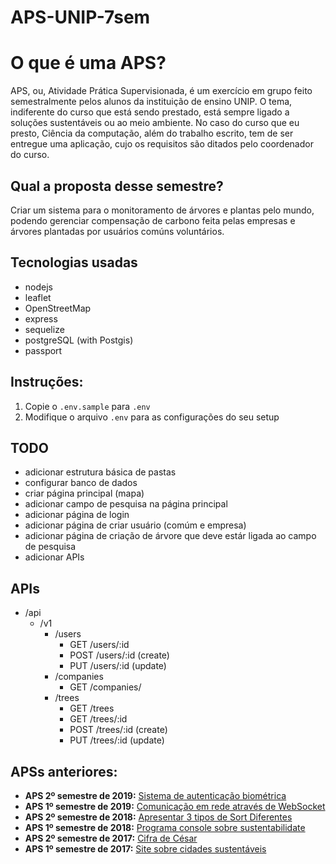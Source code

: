 # APS-UNIP-7sem

O que é uma APS?
=================
APS, ou, Atividade Prática Supervisionada, é um exercício em grupo feito semestralmente pelos alunos da instituição de ensino UNIP. O tema, indiferente do curso que está sendo prestado, está sempre ligado a soluções sustentáveis ou ao meio ambiente.
No caso do curso que eu presto, Ciência da computação, além do trabalho escrito, tem de ser entregue uma aplicação, cujo os requisitos são ditados pelo coordenador do curso.

Qual a proposta desse semestre?
-----------
Criar um sistema para o monitoramento de árvores e plantas pelo mundo, podendo gerenciar compensação de carbono feita pelas empresas e árvores plantadas por usuários comúns voluntários.

Tecnologias usadas
-----------
- nodejs
- leaflet
- OpenStreetMap
- express
- sequelize
- postgreSQL (with Postgis)
- passport

Instruções:
-----------
1. Copie o `.env.sample` para `.env`
2. Modifique o arquivo `.env` para as configurações do seu setup

TODO
-----------
- adicionar estrutura básica de pastas
- configurar banco de dados
- criar página principal (mapa)
- adicionar campo de pesquisa na página principal
- adicionar página de login
- adicionar página de criar usuário (comúm e empresa)
- adicionar página de criação de árvore que deve estár ligada ao campo de pesquisa
- adicionar APIs

APIs
-----------
- /api
  - /v1
    - /users
      - GET /users/:id
      - POST /users/:id (create)
      - PUT /users/:id (update)
    - /companies
      - GET /companies/
    - /trees
      - GET /trees
      - GET /trees/:id
      - POST /trees/:id (create)
      - PUT /trees/:id (update)

APSs anteriores:
-----------
* **APS 2º semestre de 2019:** [Sistema de autenticação biométrica](https://github.com/ogabriel/APS-UNIP-6sem)
* **APS 1º semestre de 2019:** [Comunicação em rede através de WebSocket](https://github.com/ogabriel/APS-UNIP-5sem)
* **APS 2º semestre de 2018:** [Apresentar 3 tipos de Sort Diferentes](https://github.com/ogabriel/APS-UNIP-4sem)
* **APS 1º semestre de 2018:** [Programa console sobre sustentabilidate](https://github.com/ogabriel/APS-UNIP-3sem)
* **APS 2º semestre de 2017:** [Cifra de César](https://github.com/ogabriel/APS-UNIP-2sem)
* **APS 1º semestre de 2017:** [Site sobre cidades sustentáveis](https://github.com/ogabriel/APS-UNIP-1sem)
